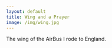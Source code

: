 ```yaml
---
layout: default
title: Wing and a Prayer
image: /img/wing.jpg
---
```

The wing of the AirBus I rode to England.